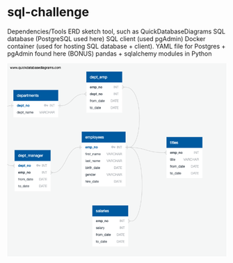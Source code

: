 # sql-challenge


Dependencies/Tools
ERD sketch tool, such as QuickDatabaseDiagrams
SQL database (PostgreSQL used here)
SQL client (used pgAdmin)
Docker container (used for hosting SQL database + client). YAML file for Postgres + pgAdmin found here
(BONUS) pandas + sqlalchemy modules in Python



![](EmployeeSql/QuickDBD-homework.png)



